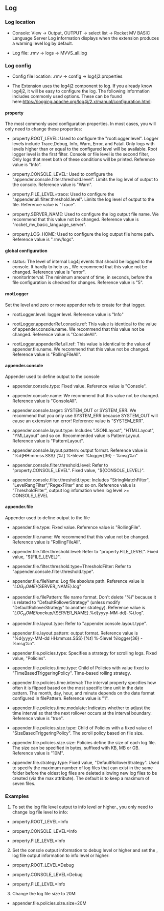 ## Log

### Log location

 - Console: View -> Output, OUTPUT -> select list -> Rocket MV BASIC Language Server
  Log information displays when the extension produces a warning level log by default.
 
 - Log file: .rmv -> logs -> MVVS_all.log
  
### Log config
 
 - Config file location: .rmv -> config -> log4j2.properties
 
 - The Extension uses the log4j2 component to log. If you already know log4j2, it will be easy to configure the log. The following information includes commonly used options. These can be found here:https://logging.apache.org/log4j/2.x/manual/configuration.html:

#### property

The most commonly used configuration properties. In most cases,  you will only need to change these properties:

 - property.ROOT_LEVEL: Used to configure the "rootLogger.level". Logger levels include Trace,Debug, Info, Warn, Error, and Fatal. Only logs with levels higher than or equal to the configured level will be available. Root logger level is the first filter. Console or file level is the second filter, Only logs that meet both of these conditions will be printed. Reference  value is "Info".
  
 - property.CONSOLE_LEVEL: Used to configure the "appender.console.filter.threshold.level". Limits the log level of output to the console. Reference value is "Warn".
 
 - property.FILE_LEVEL=trace: Used to configure the "appender.all.filter.threshold.level". Limits the log level of output to the file. Reference value is "Trace".

 - property.SERVER_NAME: Used to configure the log output file name. We recommend that this value not be changed. Reference value is "rocket_mv_basic_language_server".

 - property.LOG_HOME: Used to configure the log output file home path. Reference value is ".rmv/logs".
  
#### global configuration

 - status: The level of internal Log4j events that should be logged to the console. It hardly to help us , We recommend that this value not be changed. Reference value is "error".
 - monitorInterval: The minimum amount of time, in seconds, before the file configuration is checked for changes. Reference value is "5".

#### rootLogger

Set the level and zero or more appender refs to create for that logger.

 - rootLogger.level: logger level. Reference value is "Info"
 
 - rootLogger.appenderRef.console.ref: This value is identical to the value of appender.console.name. We recommend that this value not be changed. Reference value is "ConsoleAll".

 - rootLogger.appenderRef.all.ref: This value is identical to the value of appender.file.name. We recommend that this value not be changed. Reference value is "RollingFileAll".

#### appender.console

Appender used to define output to the console

 - appender.console.type: Fixed value. Reference value is "Console".
 
 - appender.console.name: We recommend that this value not be changed. Reference value is "ConsoleAll".
 
 - appender.console.target: SYSTEM_OUT or SYSTEM_ERR. We recommend that you only use SYSTEM_ERR because SYSTEM_OUT will cause an extension run error! Reference value is "SYSTEM_ERR".
 
 - appender.console.layout.type: Includes "JSONLayout", "HTMLLayout", "YMLLayout" and so on. Recommended value is PatternLayout. Reference value is "PatternLayout".

 - appender.console.layout.pattern: output format. Reference value is "%d{HH:mm:ss.SSS} [%t] %-5level %logger{36} - %msg%n"

 - appender.console.filter.threshold.level: Refer to "property.CONSOLE_LEVEL". Fixed value, "${CONSOLE_LEVEL}".

 - appender.console.filter.threshold.type: Includes "StringMatchFilter", "LevelRangFilter","RegexFilter" and so on. Reference value is "ThresholdFilter", output log infomation when log level >= CONSOLE_LEVEL

#### appender.file

Appender used to define output to the file

 - appender.file.type: Fixed value. Reference value is "RollingFile".
 
 - appender.file.name: We recommend that this value not be changed. Reference value is "RollingFileAll".

 - appender.file.filter.threshold.level: Refer to "property.FILE_LEVEL". Fixed value, "${FILE_LEVEL}".

 - appender.file.filter.threshold.type=ThresholdFilter: Refer to "appender.console.filter.threshold.type".

 - appender.file.fileName: Log file absolute path. Reference value is "${LOG_HOME}/${SERVER_NAME}.log"

 - appender.file.filePattern: file name format. Don't delete "%i" because it is related to "DefaultRolloverStrategy" (unless modify "DefaultRolloverStrategy" to another strategy). Reference value is "${LOG_HOME}/backup/${SERVER_NAME}.%d{yyyy-MM-dd}-%i.log".

 - appender.file.layout.type: Refer to "appender.console.layout.type".
 
 - appender.file.layout.pattern: output format. Reference value is "%d{yyyy-MM-dd HH:mm:ss.SSS} [%t] %-5level %logger{36} - %msg%n".
 
 - appender.file.policies.type: Specifies a strategy for scrolling logs. Fixed value, "Policies".
 
 - appender.file.policies.time.type: Child of Policies with value fixed to "TimeBasedTriggeringPolicy". Time-based rolling strategy.
 
 - appender.file.policies.time.interval: The interval property specifies how often it is flipped  based on the most specific time unit in the date pattern. The month, day, hour, and minute depends on the date format configured in filePattern. Reference value is "1".

 - appender.file.policies.time.modulate: Indicates whether to adjust the time interval so that the next rollover occurs at the interval boundary. Reference value is "true".
  
 - appender.file.policies.size.type: Child of Policies with a fixed value of "SizeBasedTriggeringPolicy". The scroll policy based on file size.

 - appender.file.policies.size.size: Policies define the size of each log file. The size can be specified in bytes, suffixed with KB, MB or GB. Reference value is "10M".

 - appender.file.strategy.type: Fixed value, "DefaultRolloverStrategy". Used to specify the maximum number of log files that can exist in the same folder before the oldest log files are deleted  allowing new log files to be created  (via the max attribute). The default is to keep a maximum of seven files.
  
### Examples

1. To set the log file level output to info level or higher., you only need to change log file level to info:

 - property.ROOT_LEVEL=Info

 - property.CONSOLE_LEVEL=Info

 - property.FILE_LEVEL=Info

2. Set the console output information to debug level or higher and set the , log file output information to info level or higher:

 - property.ROOT_LEVEL=Debug

 - property.CONSOLE_LEVEL=Debug

 - property.FILE_LEVEL=Info

3. Change the log file size to 20M

 - appender.file.policies.size.size=20M
 